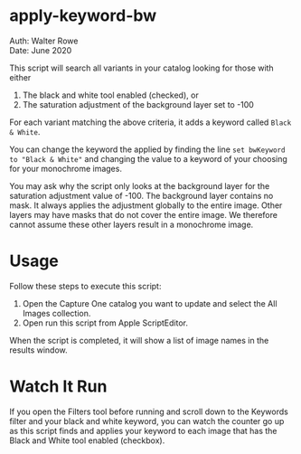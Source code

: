 # apply-keyword-bw

Auth: Walter Rowe<br>
Date: June 2020

This script will search all variants in your catalog looking for those with either

1. The black and white tool enabled (checked), or
2. The saturation adjustment of the background layer set to -100

For each variant matching the above criteria, it adds a keyword called ```Black & White```.

You can change the keyword the applied by finding the line ```set bwKeyword to "Black & White"``` and changing the value to a keyword of your choosing for your monochrome images.

You may ask why the script only looks at the background layer for the saturation adjustment value of -100. The background layer contains no mask. It always applies the adjustment globally to the entire image. Other layers may have masks that do not cover the entire image. We therefore cannot assume these other layers result in a monochrome image.

# Usage

Follow these steps to execute this script:

1. Open the Capture One catalog you want to update and select the All Images collection.
2. Open run this script from Apple ScriptEditor.

When the script is completed, it will show a list of image names in the results window.

# Watch It Run

If you open the Filters tool before running and scroll down to the Keywords filter and your black and white keyword, you can watch the counter go up as this script finds and applies your keyword to each image that has the Black and White tool enabled (checkbox).
